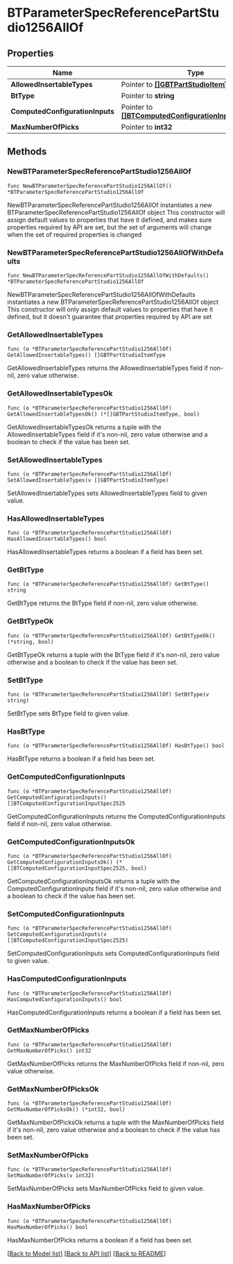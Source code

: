 # BTParameterSpecReferencePartStudio1256AllOf

## Properties

Name | Type | Description | Notes
------------ | ------------- | ------------- | -------------
**AllowedInsertableTypes** | Pointer to [**[]GBTPartStudioItemType**](GBTPartStudioItemType.md) |  | [optional] 
**BtType** | Pointer to **string** |  | [optional] 
**ComputedConfigurationInputs** | Pointer to [**[]BTComputedConfigurationInputSpec2525**](BTComputedConfigurationInputSpec2525.md) |  | [optional] 
**MaxNumberOfPicks** | Pointer to **int32** |  | [optional] 

## Methods

### NewBTParameterSpecReferencePartStudio1256AllOf

`func NewBTParameterSpecReferencePartStudio1256AllOf() *BTParameterSpecReferencePartStudio1256AllOf`

NewBTParameterSpecReferencePartStudio1256AllOf instantiates a new BTParameterSpecReferencePartStudio1256AllOf object
This constructor will assign default values to properties that have it defined,
and makes sure properties required by API are set, but the set of arguments
will change when the set of required properties is changed

### NewBTParameterSpecReferencePartStudio1256AllOfWithDefaults

`func NewBTParameterSpecReferencePartStudio1256AllOfWithDefaults() *BTParameterSpecReferencePartStudio1256AllOf`

NewBTParameterSpecReferencePartStudio1256AllOfWithDefaults instantiates a new BTParameterSpecReferencePartStudio1256AllOf object
This constructor will only assign default values to properties that have it defined,
but it doesn't guarantee that properties required by API are set

### GetAllowedInsertableTypes

`func (o *BTParameterSpecReferencePartStudio1256AllOf) GetAllowedInsertableTypes() []GBTPartStudioItemType`

GetAllowedInsertableTypes returns the AllowedInsertableTypes field if non-nil, zero value otherwise.

### GetAllowedInsertableTypesOk

`func (o *BTParameterSpecReferencePartStudio1256AllOf) GetAllowedInsertableTypesOk() (*[]GBTPartStudioItemType, bool)`

GetAllowedInsertableTypesOk returns a tuple with the AllowedInsertableTypes field if it's non-nil, zero value otherwise
and a boolean to check if the value has been set.

### SetAllowedInsertableTypes

`func (o *BTParameterSpecReferencePartStudio1256AllOf) SetAllowedInsertableTypes(v []GBTPartStudioItemType)`

SetAllowedInsertableTypes sets AllowedInsertableTypes field to given value.

### HasAllowedInsertableTypes

`func (o *BTParameterSpecReferencePartStudio1256AllOf) HasAllowedInsertableTypes() bool`

HasAllowedInsertableTypes returns a boolean if a field has been set.

### GetBtType

`func (o *BTParameterSpecReferencePartStudio1256AllOf) GetBtType() string`

GetBtType returns the BtType field if non-nil, zero value otherwise.

### GetBtTypeOk

`func (o *BTParameterSpecReferencePartStudio1256AllOf) GetBtTypeOk() (*string, bool)`

GetBtTypeOk returns a tuple with the BtType field if it's non-nil, zero value otherwise
and a boolean to check if the value has been set.

### SetBtType

`func (o *BTParameterSpecReferencePartStudio1256AllOf) SetBtType(v string)`

SetBtType sets BtType field to given value.

### HasBtType

`func (o *BTParameterSpecReferencePartStudio1256AllOf) HasBtType() bool`

HasBtType returns a boolean if a field has been set.

### GetComputedConfigurationInputs

`func (o *BTParameterSpecReferencePartStudio1256AllOf) GetComputedConfigurationInputs() []BTComputedConfigurationInputSpec2525`

GetComputedConfigurationInputs returns the ComputedConfigurationInputs field if non-nil, zero value otherwise.

### GetComputedConfigurationInputsOk

`func (o *BTParameterSpecReferencePartStudio1256AllOf) GetComputedConfigurationInputsOk() (*[]BTComputedConfigurationInputSpec2525, bool)`

GetComputedConfigurationInputsOk returns a tuple with the ComputedConfigurationInputs field if it's non-nil, zero value otherwise
and a boolean to check if the value has been set.

### SetComputedConfigurationInputs

`func (o *BTParameterSpecReferencePartStudio1256AllOf) SetComputedConfigurationInputs(v []BTComputedConfigurationInputSpec2525)`

SetComputedConfigurationInputs sets ComputedConfigurationInputs field to given value.

### HasComputedConfigurationInputs

`func (o *BTParameterSpecReferencePartStudio1256AllOf) HasComputedConfigurationInputs() bool`

HasComputedConfigurationInputs returns a boolean if a field has been set.

### GetMaxNumberOfPicks

`func (o *BTParameterSpecReferencePartStudio1256AllOf) GetMaxNumberOfPicks() int32`

GetMaxNumberOfPicks returns the MaxNumberOfPicks field if non-nil, zero value otherwise.

### GetMaxNumberOfPicksOk

`func (o *BTParameterSpecReferencePartStudio1256AllOf) GetMaxNumberOfPicksOk() (*int32, bool)`

GetMaxNumberOfPicksOk returns a tuple with the MaxNumberOfPicks field if it's non-nil, zero value otherwise
and a boolean to check if the value has been set.

### SetMaxNumberOfPicks

`func (o *BTParameterSpecReferencePartStudio1256AllOf) SetMaxNumberOfPicks(v int32)`

SetMaxNumberOfPicks sets MaxNumberOfPicks field to given value.

### HasMaxNumberOfPicks

`func (o *BTParameterSpecReferencePartStudio1256AllOf) HasMaxNumberOfPicks() bool`

HasMaxNumberOfPicks returns a boolean if a field has been set.


[[Back to Model list]](../README.md#documentation-for-models) [[Back to API list]](../README.md#documentation-for-api-endpoints) [[Back to README]](../README.md)


